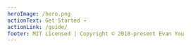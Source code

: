 ```yaml
---
heroImage: /hero.png
actionText: Get Started →
actionLink: /guide/
footer: MIT Licensed | Copyright © 2018-present Evan You
---
```



<BibExplorer />
